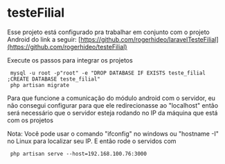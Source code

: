 # testeFilial
 
 Esse projeto está configurado pra trabalhar em conjunto com o projeto Android do link a seguir:
[https://github.com/rogerhideo/laravelTesteFilial](https://github.com/rogerhideo/testeFilial)

Execute os passos para integrar os projetos

     mysql -u root -p"root" -e "DROP DATABASE IF EXISTS teste_filial ;CREATE DATABASE teste_filial"   
     php artisan migrate


Para que funcione a comunicação do módulo android com o servidor, eu não consegui configurar para que ele redirecionasse ao "localhost"
então será necessário que o servidor esteja rodando no IP da máquina que está com os projetos

Nota: Você pode usar o comando "ifconfig" no windows ou "hostname -I" no Linux para localizar seu IP.
E então rode o servidos com 

     php artisan serve --host=192.168.100.76:3000
    


